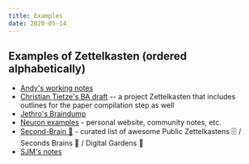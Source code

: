 ```yaml
---
title: Examples
date: 2020-05-14
---
```


## Examples of Zettelkasten (ordered alphabetically)

- [Andy's working notes](https://notes.andymatuschak.org/About_these_notes)
- [Christian Tietze's BA draft](https://github.com/Zettelkasten-Method/ba-zettelkasten-justice-for-hedgehogs) -- a project Zettelkasten that includes outlines for the paper compilation step as well
- [Jethro's Braindump](https://braindump.jethro.dev/)
- [Neuron examples](https://neuron.srid.ca/2013101.html) - personal website, community notes, etc.
- [Second-Brain 🧠](https://github.com/KasperZutterman/Second-Brain) - curated list of awesome Public Zettelkastens 🗄️ / Seconds Brains 🧠 / Digital Gardens 🌱 
- [SJM's notes](https://notes.sjm.codes/)
